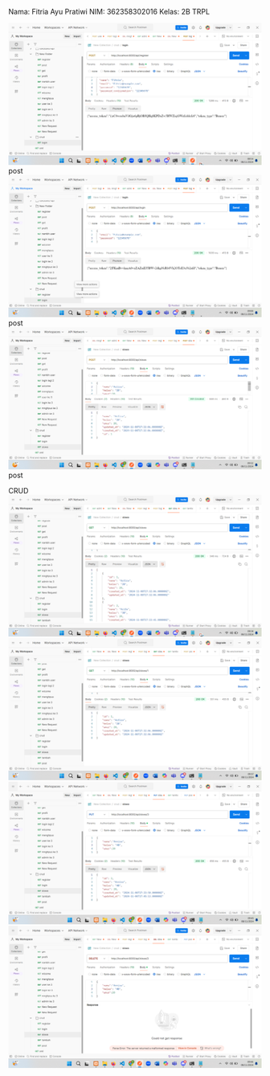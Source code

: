 Nama: Fitria Ayu Pratiwi
NIM: 362358302016
Kelas: 2B TRPL

![register](image.png) post
![login](image-1.png)post
![siswa](image-2.png)post

CRUD
![post](image-3.png)
![get berdasarkan id 1](image-4.png)
![put](image-5.png)
![delete](image-6.png)
